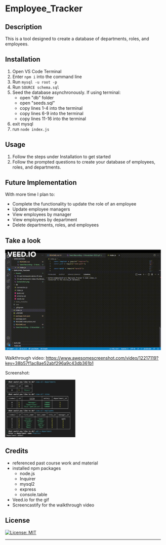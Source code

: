 # Employee_Tracker

## Description

This is a tool designed to create a database of departments, roles, and employees. 

## Installation

1. Open VS Code Terminal
2. Enter `npm i` into the command line
3. Run `mysql -u root -p`
4. Run `SOURCE schema.sql`
5. Seed the database asynchronously. If using terminal:
    - open "db" folder
    - open "seeds.sql"
    - copy lines 1-4 into the terminal 
    - copy lines 6-9 into the terminal
    - copy lines 11-16 into the terminal
6. exit mysql
7. run `node index.js`


## Usage

1. Follow the steps under Installation to get started
2. Follow the prompted questions to create your database of employees, roles, and departments.

## Future Implementation

With more time I plan to:
  - Complete the functionality to update the role of an employee
  - Update employee managers
  - View employees by manager
  - View employees by department
  - Delete departments, roles, and employees

## Take a look

![Screenshot](Assets/gif.gif)


Walkthrough video: https://www.awesomescreenshot.com/video/12217119?key=38b57f1ac8ae52abf296a9c43db361b1

Screenshot:
<p>
<img src="Assets/Screenshot.png" width="45%">
</p>

## Credits

- referenced past course work and material
- installed npm packages 
    - node.js
    - Inquirer
    - mysql2
    - express
    - console.table
- Veed.io for the gif
- Screencastify for the walkthrough video

## License

[![License: MIT](https://img.shields.io/badge/License-MIT-yellow.svg)](https://opensource.org/licenses/MIT)

  
---